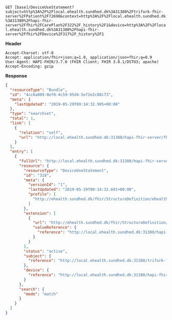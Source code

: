 `GET [base]/DeviceUseStatement?subject=http%3A%2F%2Flocal.ehealth.sundhed.dk%3A31380%2Ftrifork-fhir-server%2FPatient%2F72690&context=http%3A%2F%2Flocal.ehealth.sundhed.dk%3A31380%2Fhapi-fhir-server%2Ffhir%2FCarePlan%2F322%2F_history%2F1&device=http%3A%2F%2Flocal.ehealth.sundhed.dk%3A31380%2Fhapi-fhir-server%2Ffhir%2FDevice%2F317%2F_history%2F1`

__Header__
```
Accept-Charset: utf-8
Accept: application/fhir+json;q=1.0, application/json+fhir;q=0.9
User-Agent: HAPI-FHIR/3.7.0 (FHIR Client; FHIR 3.0.1/DSTU3; apache)
Accept-Encoding: gzip
```



__Response__
```json
{
  "resourceType": "Bundle",
  "id": "4cc6a089-0ef0-4c59-95d4-5e72e2c88c73",
  "meta": {
    "lastUpdated": "2019-05-29T09:14:32.995+00:00"
  },
  "type": "searchset",
  "total": 1,
  "link": [
    {
      "relation": "self",
      "url": "http://local.ehealth.sundhed.dk:31380/hapi-fhir-server/fhir/DeviceUseStatement?_format\u003djson\u0026_pretty\u003dtrue\u0026context\u003dhttp%3A%2F%2Flocal.ehealth.sundhed.dk%3A31380%2Fhapi-fhir-server%2Ffhir%2FCarePlan%2F322%2F_history%2F1\u0026device\u003dhttp%3A%2F%2Flocal.ehealth.sundhed.dk%3A31380%2Fhapi-fhir-server%2Ffhir%2FDevice%2F317%2F_history%2F1\u0026subject\u003dhttp%3A%2F%2Flocal.ehealth.sundhed.dk%3A31380%2Ftrifork-fhir-server%2FPatient%2F72690"
    }
  ],
  "entry": [
    {
      "fullUrl": "http://local.ehealth.sundhed.dk:31380/hapi-fhir-server/fhir/DeviceUseStatement/318",
      "resource": {
        "resourceType": "DeviceUseStatement",
        "id": "318",
        "meta": {
          "versionId": "1",
          "lastUpdated": "2019-05-29T09:14:32.601+00:00",
          "profile": [
            "http://ehealth.sundhed.dk/fhir/StructureDefinition/ehealth-deviceusestatement"
          ]
        },
        "extension": [
          {
            "url": "http://ehealth.sundhed.dk/fhir/StructureDefinition/ehealth-deviceusestatement-context",
            "valueReference": {
              "reference": "http://local.ehealth.sundhed.dk:31380/hapi-fhir-server/fhir/CarePlan/322"
            }
          }
        ],
        "status": "active",
        "subject": {
          "reference": "http://local.ehealth.sundhed.dk:31380/trifork-fhir-server/Patient/72690"
        },
        "device": {
          "reference": "http://local.ehealth.sundhed.dk:31380/hapi-fhir-server/fhir/Device/317"
        }
      },
      "search": {
        "mode": "match"
      }
    }
  ]
}
```